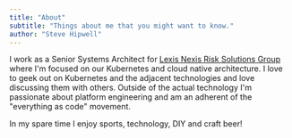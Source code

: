 ```yaml
---
title: "About"
subtitle: "Things about me that you might want to know."
author: "Steve Hipwell"
---
```


I work as a Senior Systems Architect for [Lexis Nexis Risk Solutions Group](https://risk.lexisnexis.com/group) where I'm focused on our Kubernetes and cloud native architecture. I love to geek out on Kubernetes and the adjacent technologies and love discussing them with others. Outside of the actual technology I'm passionate about platform engineering and am an adherent of the "everything as code" movement.

In my spare time I enjoy sports, technology, DIY and craft beer!
